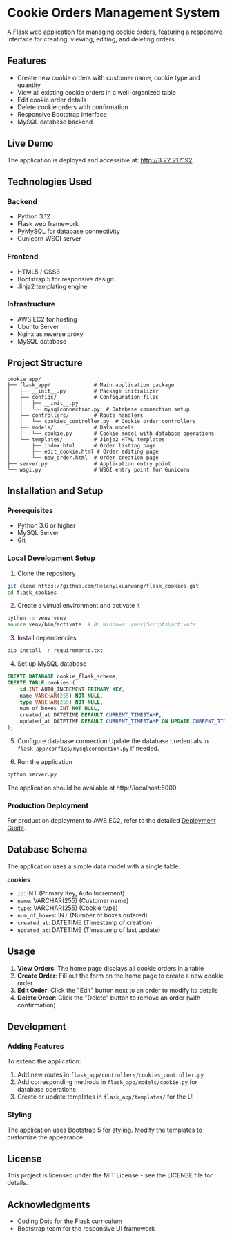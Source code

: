 # Cookie Orders Management System

A Flask web application for managing cookie orders, featuring a responsive interface for creating, viewing, editing, and deleting orders.

## Features

- Create new cookie orders with customer name, cookie type and quantity
- View all existing cookie orders in a well-organized table
- Edit cookie order details
- Delete cookie orders with confirmation
- Responsive Bootstrap interface
- MySQL database backend

## Live Demo

The application is deployed and accessible at: http://3.22.217.192

## Technologies Used

### Backend
- Python 3.12
- Flask web framework
- PyMySQL for database connectivity
- Gunicorn WSGI server

### Frontend
- HTML5 / CSS3
- Bootstrap 5 for responsive design
- Jinja2 templating engine

### Infrastructure
- AWS EC2 for hosting
- Ubuntu Server
- Nginx as reverse proxy
- MySQL database

## Project Structure

```
cookie_app/
├── flask_app/              # Main application package
│   ├── __init__.py         # Package initializer
│   ├── configs/            # Configuration files
│   │   ├── __init__.py
│   │   └── mysqlconnection.py  # Database connection setup
│   ├── controllers/        # Route handlers
│   │   └── cookies_controller.py  # Cookie order controllers
│   ├── models/             # Data models
│   │   └── cookie.py       # Cookie model with database operations
│   └── templates/          # Jinja2 HTML templates
│       ├── index.html      # Order listing page
│       ├── edit_cookie.html # Order editing page
│       └── new_order.html  # Order creation page
├── server.py               # Application entry point
└── wsgi.py                 # WSGI entry point for Gunicorn
```

## Installation and Setup

### Prerequisites
- Python 3.6 or higher
- MySQL Server
- Git

### Local Development Setup

1. Clone the repository
```bash
git clone https://github.com/Helenyixuanwang/flask_cookies.git
cd flask_cookies
```

2. Create a virtual environment and activate it
```bash
python -m venv venv
source venv/bin/activate  # On Windows: venv\Scripts\activate
```

3. Install dependencies
```bash
pip install -r requirements.txt
```

4. Set up MySQL database
```sql
CREATE DATABASE cookie_flask_schema;
CREATE TABLE cookies (
    id INT AUTO_INCREMENT PRIMARY KEY,
    name VARCHAR(255) NOT NULL,
    type VARCHAR(255) NOT NULL,
    num_of_boxes INT NOT NULL,
    created_at DATETIME DEFAULT CURRENT_TIMESTAMP,
    updated_at DATETIME DEFAULT CURRENT_TIMESTAMP ON UPDATE CURRENT_TIMESTAMP
);
```

5. Configure database connection
Update the database credentials in `flask_app/configs/mysqlconnection.py` if needed.

6. Run the application
```bash
python server.py
```

The application should be available at http://localhost:5000

### Production Deployment

For production deployment to AWS EC2, refer to the detailed [Deployment Guide](https://github.com/Helenyixuanwang/flask_cookies/blob/main/deployment_guide.md).

## Database Schema

The application uses a simple data model with a single table:

**cookies**
- `id`: INT (Primary Key, Auto Increment)
- `name`: VARCHAR(255) (Customer name)
- `type`: VARCHAR(255) (Cookie type)
- `num_of_boxes`: INT (Number of boxes ordered)
- `created_at`: DATETIME (Timestamp of creation)
- `updated_at`: DATETIME (Timestamp of last update)

## Usage

1. **View Orders**: The home page displays all cookie orders in a table
2. **Create Order**: Fill out the form on the home page to create a new cookie order
3. **Edit Order**: Click the "Edit" button next to an order to modify its details
4. **Delete Order**: Click the "Delete" button to remove an order (with confirmation)

## Development

### Adding Features

To extend the application:

1. Add new routes in `flask_app/controllers/cookies_controller.py`
2. Add corresponding methods in `flask_app/models/cookie.py` for database operations
3. Create or update templates in `flask_app/templates/` for the UI

### Styling

The application uses Bootstrap 5 for styling. Modify the templates to customize the appearance.

## License

This project is licensed under the MIT License - see the LICENSE file for details.

## Acknowledgments

- Coding Dojo for the Flask curriculum
- Bootstrap team for the responsive UI framework
